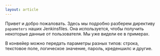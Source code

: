 ```yaml
---
layout: article
---
```

Привет и добро пожаловать. Здесь мы подробно разберем директиву `papameters` наших Jenkinsfiles. Она используется, чтобы получить некоторые данные от пользователя. Мы уже видели ее в примерах.

В конвейер можно передать параметры разных типов: строка, текстовое поле, логическое значение, пароль, креденшилс и другие.
